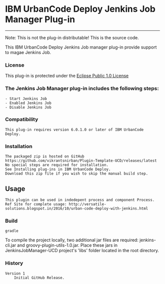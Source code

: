 # IBM UrbanCode Deploy Jenkins Job Manager Plug-in
---
Note: This is not the plug-in distributable! This is the source code. 

This IBM UrbanCode Deploy Jenkins Job manager plug-in provide support to magae Jenkins Job.

### License
This plug-in is protected under the [Eclipse Public 1.0 License](http://www.eclipse.org/legal/epl-v10.html)

### The Jenkins Job Manager plug-in includes the following steps:
    - Start Jenkins Job
    - Enabled Jenkins Job
    - Disable Jenkins Job

### Compatibility
	This plug-in requires version 6.0.1.0 or later of IBM UrbanCode Deploy.

### Installation
	The packaged zip is hosted on GitHub https://github.com/vikrantsnirban/Plugin-Template-UCD/releases/latest
    No special steps are required for installation. 
	See Installing plug-ins in IBM UrbanCode Deploy.
    Download this zip file if you wish to skip the manual build step.

## Usage 
	This plugin can be used in indedepent process and component Process.
	Ref Site for complete usage: http://versatile-solutions.blogspot.in/2016/10/urban-code-deploy-with-jenkins.html
	

### Build
    gradle

To compile the project locally, two additional jar files are required: jenkins-cli.jar and groovy-plugin-utils-1.0.jar. Place these jars in JenkinsJobManager-UCD project's 'libs' folder located in the root directory. 

### History
	Version 1
		Initial GitHub Release.
